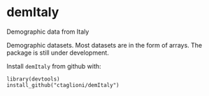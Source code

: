 # demItaly
Demographic data from Italy

Demographic datasets. Most datasets are in the form of arrays.
The package is still under development.

Install `demItaly` from github with:

```
library(devtools)
install_github("ctaglioni/demItaly")
```
